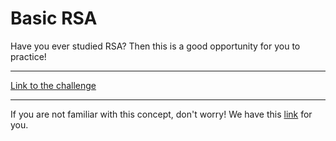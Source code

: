 # Basic RSA

Have you ever studied RSA? Then this is a good opportunity for you to practice!

___
[Link to the challenge](https://colab.research.google.com/drive/1quLxeXLZpzSRuZISx9fvdKsn0nVC6Scx?usp=sharing)
___

If you are not familiar with this concept, don't worry! We have this [link](https://en.wikipedia.org/wiki/RSA_cryptosystem) for you.
